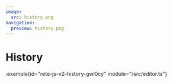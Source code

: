 ```yaml
---
image:
  src: history.png
navigation:
  preview: history.png
---
```


# History

:example{id="rete-js-v2-history-gwl0cy" module="/src/editor.ts"}
